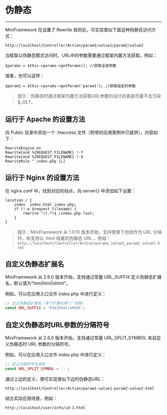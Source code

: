 # 伪静态

---

MiniFramework 在设置了 Rewrite 规则后，可实现类似下面这种伪静态访问方式：

`http://localhost/Controller/Action/param1/value1/param2/value2`

当框架以伪静态模式访问时，URL中的参数需要通过框架内置方法获取，例如：

`$params = $this->params->getParams(); //获取全部参数`

或者，也可以这样：

`$param1 = $this->params->getParam('param1'); //获取指定的参数`

> 提示：伪静态时通过框架内置方法获取URL参数的设计初衷是尽量不去污染$\_GET。

## 运行于 Apache 的设置方法

向 Public 目录中添加一个 .htaccess 文件（附带的应用案例中已提供），内容如下：

```
RewriteEngine on
RewriteCond %{REQUEST_FILENAME} !-f
RewriteCond %{REQUEST_FILENAME} !-d
RewriteRule ^ index.php [L]
```

## 运行于 Nginx 的设置方法

在 nginx.conf 中，找到对应的站点，向 server{} 中添加如下设置：

```
location / {
    index  index.html index.php;
    if (!-e $request_filename) {
        rewrite ^/(.*)$ /index.php last;
    }
}
```

> 提示：MiniFramework 从 1.0.10 版本开始，支持使用下划线作为 URL 分隔符，和支持以 .html 结尾的伪静态 URL ，例如：  
> `http://localhost/Controller/Action/param1_value1_param2_value2.html`

## 自定义伪静态扩展名

MiniFramework 从 2.6.0 版本开始，支持通过常量 URL\_SUFFIX 定义伪静态扩展名，默认值为"htm\|html\|shtml"。

例如，可以在应用入口文件 index.php 中进行定义：

```php
// 定义伪静态扩展名（多个扩展名用"|"间隔）
const URL_SUFFIX = 'htm|html|shtml';
```

## 自定义伪静态时URL参数的分隔符号

MiniFramework 从 2.6.0 版本开始，支持通过常量 URL\_SPLIT\_SYMBOL 来自定义伪静态时 URL 参数的分隔符号。

例如，可以在应用入口文件 index.php 中进行定义：

```php
// 定义分隔符号为减号
const URL_SPLIT_SYMBOL = '-';
```

通过上边的定义，便可实现类似下边的伪静态URL：

```
http://localhost/Controller/Action/param1-value1-param2-value2.html
```

结合实际应用场景，例如：

```
http://localhost/user/info/id-1.html
```



